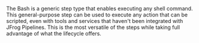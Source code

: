 The Bash is a generic step type that enables executing any shell command. This general-purpose step can be used to execute any action that can be scripted, even with tools and services that haven't been integrated with JFrog Pipelines. This is the most versatile of the steps while taking full advantage of what the lifecycle offers.
